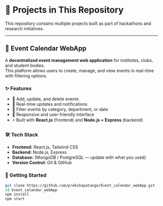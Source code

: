 # 🚀 Projects in This Repository  

This repository contains multiple projects built as part of hackathons and research initiatives.  

---

## 📅 Event Calendar WebApp  

A **decentralized event management web application** for institutes, clubs, and student bodies.  
This platform allows users to create, manage, and view events in real-time with filtering options.  

### ✨ Features  
- 📌 Add, update, and delete events  
- 🔔 Real-time updates and notifications  
- 🎯 Filter events by category, department, or date  
- 📱 Responsive and user-friendly interface  
- ⚡ Built with **React.js** (frontend) and **Node.js + Express** (backend)  

### 🛠️ Tech Stack  
- **Frontend:** React.js, Tailwind CSS  
- **Backend:** Node.js, Express  
- **Database:** (MongoDB / PostgreSQL — update with what you used)  
- **Version Control:** Git & GitHub  

### 🚀 Getting Started  
```bash
git clone https://github.com/prekshapatange/Event_calendar_webApp.git
cd Event_calendar_webApp
npm install
npm start


